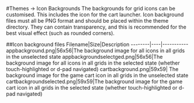 #Themes -> Icon Backgrounds
The backgrounds for grid icons can be customised. This includes the icon for the cart launcher. Icon background files must all be PNG format and should be placed within the theme directory. They can contain transparency, and this is recommended for the best visual effect (such as rounded corners).

##Icon background files
Filename|Size|Description
--------|----|-----------
appbackground.png|56x56|The background image for all icons in all grids in the unselected state
appbackgroundselectged.png|56x56|The background image for all icons in all grids in the selected state (whether touch-highlighted or d-pad navigated)
cartbackground.png|59x59| The background image for the game cart icon in all grids in the unselected state
cartbackgroundselected.png|59x59|The background image for the game cart icon in all grids in the selected state (whether touch-highlighted or d-pad navigated)